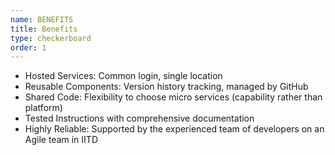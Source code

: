 ```yaml
---
name: BENEFITS
title: Benefits
type: checkerboard
order: 1
---
```

- Hosted Services: Common login, single location
- Reusable Components: Version history tracking, managed by GitHub
- Shared Code: Flexibility to choose micro services (capability rather than platform)
- Tested Instructions with comprehensive documentation
- Highly Reliable: Supported by the experienced team of developers on an Agile team in IITD
